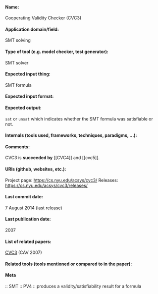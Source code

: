 #### Name:
Cooperating Validity Checker (CVC3)

#### Application domain/field:
SMT solving

#### Type of tool (e.g. model checker, test generator):
SMT solver

#### Expected input thing:
SMT formula

#### Expected input format:

#### Expected output:
`sat` or `unsat` which indicates whether the SMT formula was satisfiable or not.

#### Internals (tools used, frameworks, techniques, paradigms, ...):

#### Comments:
CVC3 is **succeeded by** [[CVC4]] and [[cvc5]].

#### URIs (github, websites, etc.):
Project page: https://cs.nyu.edu/acsys/cvc3/
Releases: https://cs.nyu.edu/acsys/cvc3/releases/

#### Last commit date:
7 August 2014 (last release)

#### Last publication date:
2007

#### List of related papers:
[CVC3](https://doi.org/10.1007/978-3-540-73368-3_34) (CAV 2007)

#### Related tools (tools mentioned or compared to in the paper):

#### Meta
:: SMT
:: PV4 :: produces a validity/satisfiability result for a formula